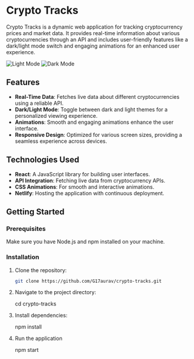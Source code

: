 # Crypto Tracks

Crypto Tracks is a dynamic web application for tracking cryptocurrency prices and market data. It provides real-time information about various cryptocurrencies through an API and includes user-friendly features like a dark/light mode switch and engaging animations for an enhanced user experience.

![Light Mode](https://drive.google.com/file/d/15TWcmaDO4eYmpItpl64aZuggWNb6SGEw/view?usp=sharing)
![Dark Mode](assets/images/dark-mode.png)

## Features

- **Real-Time Data**: Fetches live data about different cryptocurrencies using a reliable API.
- **Dark/Light Mode**: Toggle between dark and light themes for a personalized viewing experience.
- **Animations**: Smooth and engaging animations enhance the user interface.
- **Responsive Design**: Optimized for various screen sizes, providing a seamless experience across devices.

## Technologies Used

- **React**: A JavaScript library for building user interfaces.
- **API Integration**: Fetching live data from cryptocurrency APIs.
- **CSS Animations**: For smooth and interactive animations.
- **Netlify**: Hosting the application with continuous deployment.

## Getting Started

### Prerequisites

Make sure you have Node.js and npm installed on your machine.

### Installation

1. Clone the repository:

   ```sh
   git clone https://github.com/G17aurav/crypto-tracks.git

2. Navigate to the project directory:

    cd crypto-tracks
   
3. Install dependencies:

    npm install
   
4. Run the application

    npm start
